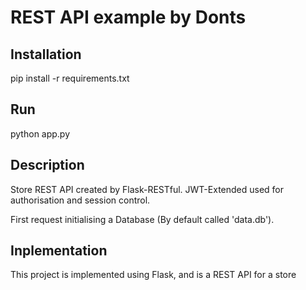 # REST API example by Donts

## Installation

pip install -r requirements.txt

## Run

python app.py

## Description

Store REST API created by Flask-RESTful.
JWT-Extended used for authorisation and session control.

First request initialising a Database (By default called 'data.db').

## Inplementation

This project is implemented using Flask, and is a REST API for a store

